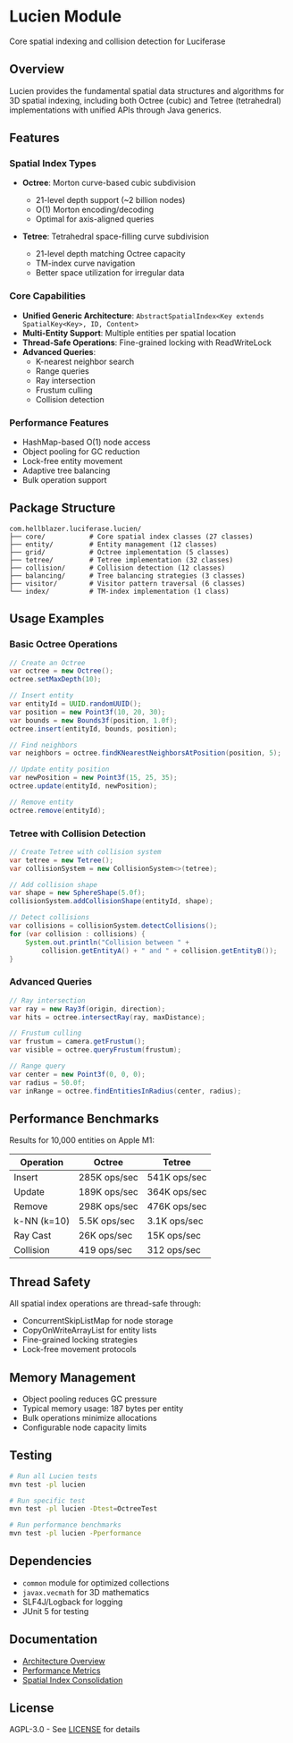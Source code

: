 # Lucien Module

Core spatial indexing and collision detection for Luciferase

## Overview

Lucien provides the fundamental spatial data structures and algorithms for 3D spatial indexing, including both Octree (cubic) and Tetree (tetrahedral) implementations with unified APIs through Java generics.

## Features

### Spatial Index Types

- **Octree**: Morton curve-based cubic subdivision
  - 21-level depth support (~2 billion nodes)
  - O(1) Morton encoding/decoding
  - Optimal for axis-aligned queries

- **Tetree**: Tetrahedral space-filling curve subdivision  
  - 21-level depth matching Octree capacity
  - TM-index curve navigation
  - Better space utilization for irregular data

### Core Capabilities

- **Unified Generic Architecture**: `AbstractSpatialIndex<Key extends SpatialKey<Key>, ID, Content>`
- **Multi-Entity Support**: Multiple entities per spatial location
- **Thread-Safe Operations**: Fine-grained locking with ReadWriteLock
- **Advanced Queries**:
  - K-nearest neighbor search
  - Range queries
  - Ray intersection
  - Frustum culling
  - Collision detection

### Performance Features

- HashMap-based O(1) node access
- Object pooling for GC reduction
- Lock-free entity movement
- Adaptive tree balancing
- Bulk operation support

## Package Structure

```
com.hellblazer.luciferase.lucien/
├── core/           # Core spatial index classes (27 classes)
├── entity/         # Entity management (12 classes)
├── grid/           # Octree implementation (5 classes)
├── tetree/         # Tetree implementation (32 classes)
├── collision/      # Collision detection (12 classes)
├── balancing/      # Tree balancing strategies (3 classes)
├── visitor/        # Visitor pattern traversal (6 classes)
└── index/          # TM-index implementation (1 class)
```

## Usage Examples

### Basic Octree Operations

```java
// Create an Octree
var octree = new Octree();
octree.setMaxDepth(10);

// Insert entity
var entityId = UUID.randomUUID();
var position = new Point3f(10, 20, 30);
var bounds = new Bounds3f(position, 1.0f);
octree.insert(entityId, bounds, position);

// Find neighbors
var neighbors = octree.findKNearestNeighborsAtPosition(position, 5);

// Update entity position
var newPosition = new Point3f(15, 25, 35);
octree.update(entityId, newPosition);

// Remove entity
octree.remove(entityId);
```

### Tetree with Collision Detection

```java
// Create Tetree with collision system
var tetree = new Tetree();
var collisionSystem = new CollisionSystem<>(tetree);

// Add collision shape
var shape = new SphereShape(5.0f);
collisionSystem.addCollisionShape(entityId, shape);

// Detect collisions
var collisions = collisionSystem.detectCollisions();
for (var collision : collisions) {
    System.out.println("Collision between " + 
        collision.getEntityA() + " and " + collision.getEntityB());
}
```

### Advanced Queries

```java
// Ray intersection
var ray = new Ray3f(origin, direction);
var hits = octree.intersectRay(ray, maxDistance);

// Frustum culling
var frustum = camera.getFrustum();
var visible = octree.queryFrustum(frustum);

// Range query
var center = new Point3f(0, 0, 0);
var radius = 50.0f;
var inRange = octree.findEntitiesInRadius(center, radius);
```

## Performance Benchmarks

Results for 10,000 entities on Apple M1:

| Operation | Octree | Tetree |
|-----------|--------|--------|
| Insert | 285K ops/sec | 541K ops/sec |
| Update | 189K ops/sec | 364K ops/sec |
| Remove | 298K ops/sec | 476K ops/sec |
| k-NN (k=10) | 5.5K ops/sec | 3.1K ops/sec |
| Ray Cast | 26K ops/sec | 15K ops/sec |
| Collision | 419 ops/sec | 312 ops/sec |

## Thread Safety

All spatial index operations are thread-safe through:
- ConcurrentSkipListMap for node storage
- CopyOnWriteArrayList for entity lists
- Fine-grained locking strategies
- Lock-free movement protocols

## Memory Management

- Object pooling reduces GC pressure
- Typical memory usage: 187 bytes per entity
- Bulk operations minimize allocations
- Configurable node capacity limits

## Testing

```bash
# Run all Lucien tests
mvn test -pl lucien

# Run specific test
mvn test -pl lucien -Dtest=OctreeTest

# Run performance benchmarks
mvn test -pl lucien -Pperformance
```

## Dependencies

- `common` module for optimized collections
- `javax.vecmath` for 3D mathematics
- SLF4J/Logback for logging
- JUnit 5 for testing

## Documentation

- [Architecture Overview](doc/LUCIEN_ARCHITECTURE.md)
- [Performance Metrics](doc/PERFORMANCE_METRICS_MASTER.md)
- [Spatial Index Consolidation](archived/SPATIAL_INDEX_CONSOLIDATION.md)

## License

AGPL-3.0 - See [LICENSE](../LICENSE) for details